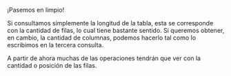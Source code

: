 ¡Pasemos en limpio! 

Si consultamos simplemente la longitud de la tabla, esta se corresponde con la cantidad de filas, lo cual tiene bastante sentido. Si queremos obtener, en cambio, la cantidad de columnas, podemos hacerlo tal como lo escribimos en la tercera consulta.

A partir de ahora muchas de las operaciones tendrán que ver con la cantidad o posición de las filas. 
